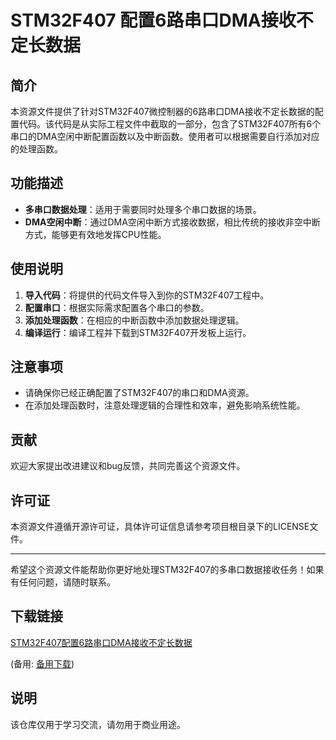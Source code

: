# STM32F407 配置6路串口DMA接收不定长数据

## 简介

本资源文件提供了针对STM32F407微控制器的6路串口DMA接收不定长数据的配置代码。该代码是从实际工程文件中截取的一部分，包含了STM32F407所有6个串口的DMA空闲中断配置函数以及中断函数。使用者可以根据需要自行添加对应的处理函数。

## 功能描述

- **多串口数据处理**：适用于需要同时处理多个串口数据的场景。
- **DMA空闲中断**：通过DMA空闲中断方式接收数据，相比传统的接收非空中断方式，能够更有效地发挥CPU性能。

## 使用说明

1. **导入代码**：将提供的代码文件导入到你的STM32F407工程中。
2. **配置串口**：根据实际需求配置各个串口的参数。
3. **添加处理函数**：在相应的中断函数中添加数据处理逻辑。
4. **编译运行**：编译工程并下载到STM32F407开发板上运行。

## 注意事项

- 请确保你已经正确配置了STM32F407的串口和DMA资源。
- 在添加处理函数时，注意处理逻辑的合理性和效率，避免影响系统性能。

## 贡献

欢迎大家提出改进建议和bug反馈，共同完善这个资源文件。

## 许可证

本资源文件遵循开源许可证，具体许可证信息请参考项目根目录下的LICENSE文件。

---

希望这个资源文件能帮助你更好地处理STM32F407的多串口数据接收任务！如果有任何问题，请随时联系。

## 下载链接
[STM32F407配置6路串口DMA接收不定长数据](https://pan.quark.cn/s/3ae44a2f375d) 

(备用: [备用下载](https://pan.baidu.com/s/1ktN0cVjZt-8aeqovVJL4iA?pwd=1234))

## 说明

该仓库仅用于学习交流，请勿用于商业用途。
